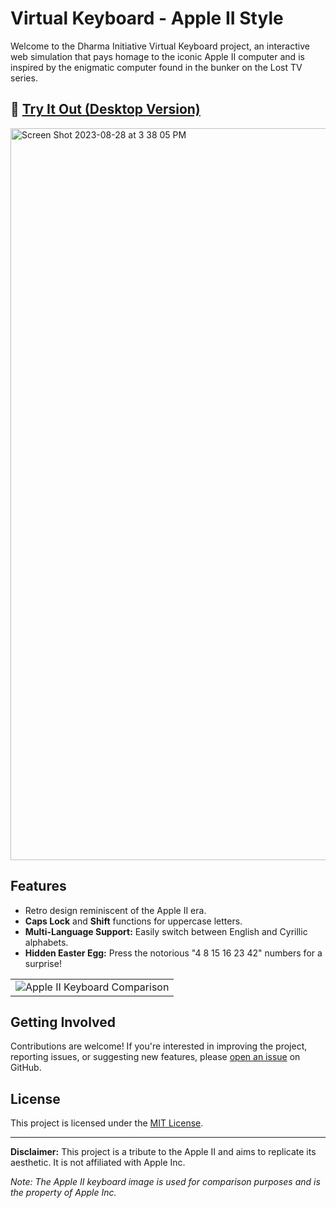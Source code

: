 # Virtual Keyboard - Apple II Style

Welcome to the Dharma Initiative Virtual Keyboard project, an interactive web simulation that pays homage to the iconic Apple II computer and is inspired by the enigmatic computer found in the bunker on the Lost TV series.
## 🚀 **[Try It Out (Desktop Version)](https://olegpreed.github.io/virtual-keyboard/)**
<img width="1171" alt="Screen Shot 2023-08-28 at 3 38 05 PM" src="https://github.com/olegpreed/virtual-keyboard/assets/86532263/68e99ae3-e787-40d3-8acc-6b970dfa0425">


## Features

- Retro design reminiscent of the Apple II era.
- **Caps Lock** and **Shift** functions for uppercase letters.
- **Multi-Language Support:** Easily switch between English and Cyrillic alphabets.
- **Hidden Easter Egg:** Press the notorious "4 8 15 16 23 42" numbers for a surprise!


<table align="center">
  <tr>
    <td align="center">
      <img src="https://github.com/olegpreed/virtual-keyboard/assets/86532263/44e2c7a8-d485-40cd-96d7-0fd2316a7ee0" alt="Apple II Keyboard Comparison" />
    </td>
  </tr>
</table>

## Getting Involved

Contributions are welcome! If you're interested in improving the project, reporting issues, or suggesting new features, please [open an issue](https://github.com/olegpreed/virtual-keyboard/issues) on GitHub.

## License

This project is licensed under the [MIT License](LICENSE.md).

---

**Disclaimer:** This project is a tribute to the Apple II and aims to replicate its aesthetic. It is not affiliated with Apple Inc.

*Note: The Apple II keyboard image is used for comparison purposes and is the property of Apple Inc.*
